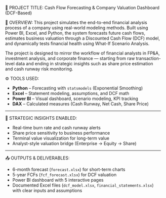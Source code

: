 📘 PROJECT TITLE: Cash Flow Forecasting & Company Valuation Dashboard (DCF-Based)

🧭 OVERVIEW:
This project simulates the end-to-end financial analysis process of a company using real-world modeling methods. Built using Power BI, Excel, and Python, the system forecasts future cash flows, estimates business valuation through a Discounted Cash Flow (DCF) model, and dynamically tests financial health using What-If Scenario Analysis.

The project is designed to mirror the workflow of financial analysts in FP&A, investment analysis, and corporate finance — starting from raw transaction-level data and ending in strategic insights such as share price estimation and cash runway risk monitoring.


⚙️ TOOLS USED:
- **Python** – Forecasting with `statsmodels` (Exponential Smoothing)
- **Excel** – Statement modeling, assumptions, and DCF math
- **Power BI** – Visual dashboard, scenario modeling, KPI tracking
- **DAX** – Calculated measures (Cash Runway, Net Cash, Share Price)

---

🎯 STRATEGIC INSIGHTS ENABLED:
- Real-time burn rate and cash runway alerts
- Share price sensitivity to business performance
- Terminal value visualization for long-term value
- Analyst-style valuation bridge (Enterprise → Equity → Share)

---

📤 OUTPUTS & DELIVERABLES:
- 6-month forecast (`forecast.xlsx`) for short-term charts
- 5-year FCFs (`fcf_forecast.xlsx`) for DCF valuation
- Power BI dashboard with 5 interactive pages
- Documented Excel files (`dcf_model.xlsx`, `financial_statements.xlsx`) with clear inputs and assumptions


